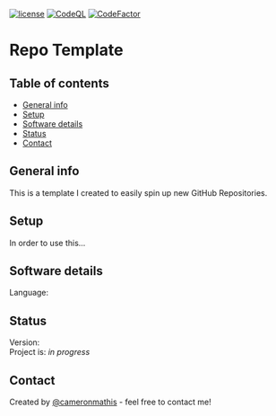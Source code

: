 [![license](https://img.shields.io/github/license/cameronmathis/RepoTemplate)](LICENSE)
[![CodeQL](https://github.com/cameronmathis/RepoTemplate/actions/workflows/codeql-analysis.yml/badge.svg)](https://github.com/cameronmathis/RepoTemplate/actions/workflows/codeql-analysis.yml)
[![CodeFactor](https://www.codefactor.io/repository/github/cameronmathis/RepoTemplate/badge)](https://www.codefactor.io/repository/github/cameronmathis/RepoTemplate)

# Repo Template

## Table of contents

- [General info](#general-info)
- [Setup](#setup)
- [Software details](#Software-details)
- [Status](#status)
- [Contact](#contact)

## General info

This is a template I created to easily spin up new GitHub Repositories.

## Setup

In order to use this...

## Software details

Language:

## Status

Version: </br>
Project is: _in progress_

## Contact

Created by [@cameronmathis](https://github.com/cameronmathis/) - feel free to contact me!
